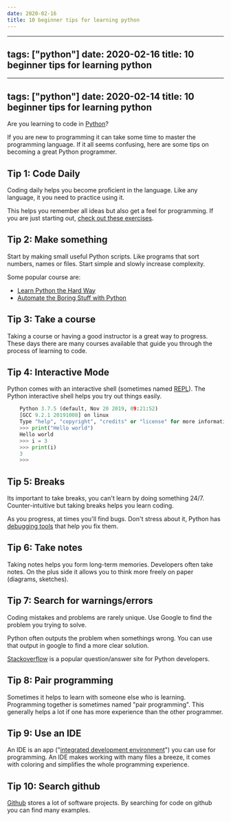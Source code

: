 ```yaml
---
date: 2020-02-16
title: 10 beginner tips for learning python
---
```

---
tags: ["python"]
date: 2020-02-16
title: 10 beginner tips for learning python
---
---
tags: ["python"]
date: 2020-02-14
title: 10 beginner tips for learning python
---
Are you learning to code in <a href="https://python.org">Python</a>? 

If you are new to programming it can take some time to master the programming language. If it all seems confusing, here are some tips on becoming a great Python programmer.

## Tip 1: Code Daily

Coding daily helps you become proficient in the language. Like any language, it you need to practice using it.

This helps you remember all ideas but also get a feel for programming. If you are just starting out, <a href="https://pythonbasics.org/exercises/">check out these exercises</a>.

## Tip 2: Make something

Start by making small useful Python scripts. Like programs that sort numbers, names or files. Start simple and slowly increase complexity.

Some popular course are:

* <a href="https://learnpythonthehardway.org/python3/">Learn Python the Hard Way</a>
* <a href="https://automatetheboringstuff.com/">Automate the Boring Stuff with Python</a>

## Tip 3: Take a course

Taking a course or having a good instructor is a great way to progress. These days there are many courses available that guide you through the process of learning to code.

## Tip 4: Interactive Mode

Python comes with an interactive shell (sometimes named <a href="https://pythonprogramminglanguage.com/repl/">REPL</a>). The Python interactive shell helps you try out things easily.

```python
    Python 3.7.5 (default, Nov 20 2019, 09:21:52) 
    [GCC 9.2.1 20191008] on linux
    Type "help", "copyright", "credits" or "license" for more information.
    >>> print("Hello world")
    Hello world
    >>> i = 3
    >>> print(i)
    3
    >>> 
```

## Tip 5: Breaks

Its important to take breaks, you can't learn by doing something 24/7. Counter-intuitive but taking breaks helps you learn coding.

As you progress, at times you'll find bugs. Don't stress about it, Python has <a href="https://pythonspot.com/python-debugging/">debugging tools</a> that help you fix them.

## Tip 6: Take notes

Taking notes helps you form long-term memories. Developers often take notes. On the plus side it allows you to think more freely on paper (diagrams, sketches).

## Tip 7: Search for warnings/errors

Coding mistakes and problems are rarely unique. Use Google to find the problem you trying to solve. 

Python often outputs the problem when somethings wrong. You can use that output in google to find a more clear solution.

<a href="https://stackoverflow.com">Stackoverflow</a> is a popular question/answer site for Python developers.

## Tip 8: Pair programming

Sometimes it helps to learn with someone else who is learning. Programming together is sometimes named "pair programming". This generally helps a lot if one has more experience than the other programmer.

## Tip 9: Use an IDE

An IDE is an app ("<a href="https://pythonbasics.org/getting-started/#PythonIDE">integrated development environment</a>") you can use for programming. An IDE makes working with many files a breeze, it comes with coloring and simplifies the whole programming experience.

## Tip 10: Search github

<a href="https://github.com">Github</a> stores a lot of software projects. By searching for code on github you can find many examples.


